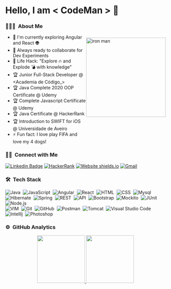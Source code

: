 
#         Hello, I am < CodeMan > 👋

<img src="http://i.imgur.com/qjeYbqX.png" style="margin:50px 0px" width="250" align="right"  alt="iron man" />

### 👨🏻‍💻 &nbsp;About Me

- :telescope: I'm currently exploring Angular and React :alien:
- :microscope: Always ready to collaborate for Dev Experiments
- :dart: Life Hack: "Explore :fire: and Explode :bomb: with knowledge" 
- :trophy: Junior Full-Stack Developer @ <Academia de Código_>
- :trophy: Java Complete 2020 OOP Certificate @ Udemy
- :trophy: Complete Javascript Certificate @ Udemy 
- :trophy: Java Certificate @ HackerRank
- :trophy: Introduction to SWIFT for iOS @ Universidade de Aveiro 
- :zap: Fun fact: I love play FIFA and love my 4 dogs!

### 🤝🏻 &nbsp;Connect with Me
[![Linkedin Badge](https://img.shields.io/badge/-goncalosilvasoares-blue?style=flat-square&logo=Linkedin&logoColor=white&link=https://www.linkedin.com/in/goncalosilvasoares/)](https://www.linkedin.com/in/goncalosilvasoares/) [![HackerRank](https://img.shields.io/badge/-goncalosoares_-islamicgreen?style=flat&logo=HackerRank&logoColor=black)](https://www.hackerrank.com/goncalosoares_)
[![Website shields.io](https://img.shields.io/website-up-down-green-red/http/shields.io.svg)](http://www.goncalosoares.pt) [![Gmail](https://img.shields.io/badge/-goncalosoares-c14438?style=flat&logo=Gmail&logoColor=white)](mailto:goncalo.silva.soares@sapo.pt)

### 🛠 &nbsp;Tech Stack
<!--
![Python](https://img.shields.io/badge/-Python-333333?style=flat&logo=python)&nbsp;
![R (Statistics)](https://img.shields.io/badge/-R-333333?style=flat&logo=R&logoColor=276DC3)\
![Markdown](https://img.shields.io/badge/-Markdown-333333?style=flat&logo=markdown)\
![InDesign](https://img.shields.io/badge/-InDesign-333333?style=flat&logo=adobe-indesign)
![Illustrator](https://img.shields.io/badge/-Illustrator-333333?style=flat&logo=adobe-illustrator)&nbsp;
-->

![Java](https://img.shields.io/badge/-Java-333333?style=flat&logo=Java&logoColor=FFA518)&nbsp;
![JavaScript](https://img.shields.io/badge/-JavaScript-333333?style=flat&logo=javascript)&nbsp;
![Angular](https://img.shields.io/badge/-Angular-333333?style=flat&logo=Angular)&nbsp;
![React](https://img.shields.io/badge/-React-333333?style=flat&logo=react)&nbsp;
![HTML](https://img.shields.io/badge/-HTML-333333?style=flat&logo=HTML5)&nbsp;
![CSS](https://img.shields.io/badge/-CSS-333333?style=flat&logo=CSS3&logoColor=1572B6)&nbsp;
![Mysql](https://img.shields.io/badge/-Mysql-333333?style=flat&logo=mysql)\
![Hibernate](https://img.shields.io/badge/-Hibernate-333333?style=flat&logo=hibernate)&nbsp;
![Spring](https://img.shields.io/badge/-Spring-333333?style=flat&logo=spring)&nbsp;
![REST](https://img.shields.io/badge/-REST-333333?style=flat&logo=rest)&nbsp;
![API](https://img.shields.io/badge/-API-333333?style=flat&logo=api)&nbsp;
![Bootstrap](https://img.shields.io/badge/-Bootstrap-333333?style=flat&logo=bootstrap&logoColor=563D7C)&nbsp;
![Mockito](https://img.shields.io/badge/-Mockito-333333?style=flat&logo=mockito)&nbsp;
![JUnit](https://img.shields.io/badge/-JUnit-333333?style=flat&logo=adobe-junit)&nbsp;
![Node.js](https://img.shields.io/badge/-Node.js-333333?style=flat&logo=node.js)\
![VIM](https://img.shields.io/badge/-VIM-333333?style=flat&logo=vim)&nbsp;
![Git](https://img.shields.io/badge/-Git-333333?style=flat&logo=git)&nbsp;
![GitHub](https://img.shields.io/badge/-GitHub-333333?style=flat&logo=github)&nbsp;
![Postman](https://img.shields.io/badge/-Postman-333333?style=flat&logo=postman)&nbsp;
![Tomcat](https://img.shields.io/badge/-Tomcat-333333?style=flat&logo=tomcat)&nbsp;
![Visual Studio Code](https://img.shields.io/badge/-Visual%20Studio%20Code-333333?style=flat&logo=visual-studio-code&logoColor=007ACC)\
![IntellIj](https://img.shields.io/badge/-IntellIJ-333333?style=flat&logo=intellij)&nbsp;
![Photoshop](https://img.shields.io/badge/-Photoshop-333333?style=flat&logo=adobe-photoshop)&nbsp;


### ⚙️ &nbsp;GitHub Analytics

<p align="center">
<a href="https://github.com/goncalosilvasoares">
  <img height="150em" src="https://github-readme-stats-eight-theta.vercel.app/api?username=goncalosilvasoares&show_icons=true&theme=vue-dark&include_all_commits=true&count_private=true" />
  <img height="150em" src="https://github-readme-stats-eight-theta.vercel.app/api/top-langs/?username=goncalosilvasoares&layout=compact&exclude_lang=java+r&theme=vue-dark" />
</a>
</p>
